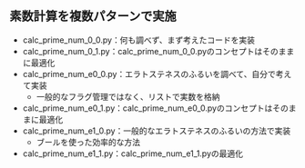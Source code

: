 ## 素数計算を複数パターンで実施

- calc_prime_num_0_0.py：何も調べず、まず考えたコードを実装
- calc_prime_num_0_1.py：calc_prime_num_0_0.pyのコンセプトはそのままに最適化
- calc_prime_num_e0_0.py：エラトステネスのふるいを調べて、自分で考えて実装
  - 一般的なフラグ管理ではなく、リストで実数を格納
- calc_prime_num_e0_1.py：calc_prime_num_e0_0.pyのコンセプトはそのままに最適化
- calc_prime_num_e1_0.py：一般的なエラトステネスのふるいの方法で実装
  - ブールを使った効率的な方法
- calc_prime_num_e1_1.py：calc_prime_num_e1_1.pyの最適化